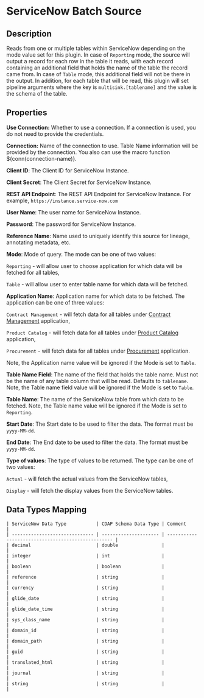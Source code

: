 # ServiceNow Batch Source

Description
-----------

Reads from one or multiple tables within ServiceNow depending on the mode value set for this plugin. In case of 
`Reporting` mode, the source will output a record for each row in the table it reads, with each record containing 
an additional field that holds the name of the table the record came from. In case of `Table` mode, this additional 
field will not be there in the output. In addition, for each table that will be read, this plugin will set pipeline 
arguments where the key is `multisink.[tablename]` and the value is the schema of the table. 

Properties
----------

**Use Connection:** Whether to use a connection. If a connection is used, you do not need to provide the credentials.

**Connection:** Name of the connection to use. Table Name information will be provided by the connection.
You also can use the macro function ${conn(connection-name)}.

**Client ID**: The Client ID for ServiceNow Instance.

**Client Secret**: The Client Secret for ServiceNow Instance.

**REST API Endpoint**: The REST API Endpoint for ServiceNow Instance. For example, `https://instance.service-now.com`

**User Name**: The user name for ServiceNow Instance.

**Password**: The password for ServiceNow Instance.

**Reference Name**: Name used to uniquely identify this source for lineage, annotating metadata, etc.

**Mode**: Mode of query. The mode can be one of two values: 

`Reporting` - will allow user to choose application for which data will be fetched for all tables, 

`Table` - will allow user to enter table name for which data will be fetched.

**Application Name**: Application name for which data to be fetched. The application can be one of three values:  

`Contract Management` - will fetch data for all tables under [Contract Management](https://docs.servicenow.com/bundle/newyork-it-service-management/page/product/contract-management/reference/r_TablesInstalledWContractMgmt.html) 
application, 

`Product Catalog` - will fetch data for all tables under [Product Catalog](https://docs.servicenow.com/bundle/newyork-it-service-management/page/product/product-catalog/reference/r_TablesProductCatalog.html) 
application,

`Procurement` - will fetch data for all tables under [Procurement](https://docs.servicenow.com/bundle/newyork-it-service-management/page/product/procurement/reference/r_TablesProcurement.html) 
application.

Note, the Application name value will be ignored if the Mode is set to `Table`.

**Table Name Field**: The name of the field that holds the table name. Must not be the name of any table column that 
will be read. Defaults to `tablename`. Note, the Table name field value will be ignored if the Mode is set to `Table`.

**Table Name**: The name of the ServiceNow table from which data to be fetched. Note, the Table name value will be 
ignored if the Mode is set to `Reporting`.

**Start Date**: The Start date to be used to filter the data. The format must be `yyyy-MM-dd`.

**End Date**: The End date to be used to filter the data. The format must be `yyyy-MM-dd`.

**Type of values**: The type of values to be returned. The type can be one of two values: 

`Actual` -  will fetch the actual values from the ServiceNow tables,  

`Display` - will fetch the display values from the ServiceNow tables.

Data Types Mapping
----------

    | ServiceNow Data Type           | CDAP Schema Data Type | Comment                                            |
    | ------------------------------ | --------------------- | -------------------------------------------------- |
    | decimal                        | double                |                                                    |
    | integer                        | int                   |                                                    |
    | boolean                        | boolean               |                                                    |
    | reference                      | string                |                                                    |
    | currency                       | string                |                                                    |
    | glide_date                     | string                |                                                    |
    | glide_date_time                | string                |                                                    |
    | sys_class_name                 | string                |                                                    |
    | domain_id                      | string                |                                                    |
    | domain_path                    | string                |                                                    |
    | guid                           | string                |                                                    |
    | translated_html                | string                |                                                    |
    | journal                        | string                |                                                    |
    | string                         | string                |                                                    |

